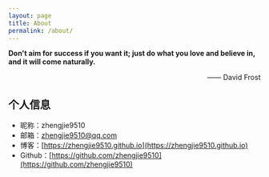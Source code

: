 ```yaml
---
layout: page
title: About
permalink: /about/
---
```

**Don't aim for success if you want it; just do what you love and believe in, and it will come naturally.**
<p align="right">—— David Frost</p>

## 个人信息 
- 昵称：zhengjie9510  
- 邮箱：<zhengjie9510@qq.com>  
- 博客：[https://zhengjie9510.github.io](https://zhengjie9510.github.io)  
- Github：[https://github.com/zhengjie9510](https://github.com/zhengjie9510)  
